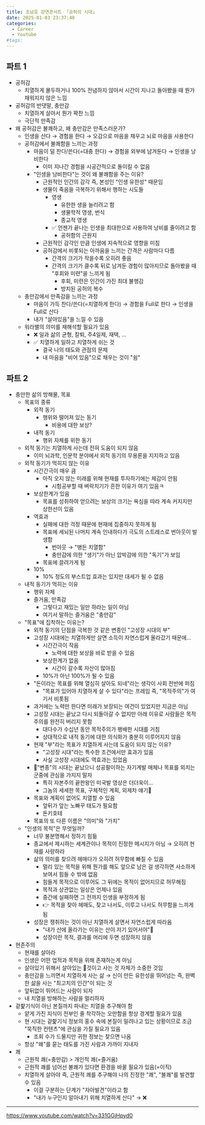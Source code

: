 ```yaml
---
title: 조남호 강연콘서트 「공허의 시대」
date: 2025-01-03 23:37:40
categories:
  - Career
  - Youtube
#tags:
---
```

## 파트 1

- 공허감
    - 치열하게 몰두하거나 100% 전념하지 않아서 시간이 지나고 돌아봤을 때 뭔가 채워지지 않은 느낌
- 공허감의 반댓말, 충만감
    - 치열하게 살아서 뭔가 꽉찬 느낌
    - 극단적 만족감
- 왜 공허감은 불쾌하고, 왜 충만감은 만족스러운가?
    - 인생을 산다 → 경험을 한다 → 오감으로 마음을 채우고 뇌로 마음을 사용한다
    - 공허감에서 불쾌함을 느끼는 과정
        - 마음이 덜 찬다/쓴다(=대충 한다) → 경험을 외부에 남겨둔다 → 인생을 낭비한다
            - 이미 지나간 경험을 시공간적으로 돌이킬 수 없음
        - "인생을 낭비한다"는 것이 왜 불쾌함을 주는 이유?
            - 근원적인 인간의 감각 즉, 본성인 "인생 유한성" 때문임
            - 생물이 죽음을 극복하기 위해서 행하는 시도들
                - 영생
                    - 유한한 생을 늘리려고 함
                    - 생물학적 영생, 번식
                    - 종교적 영생
                - ✅ 언젠가 끝나는 인생을 최대한으로 사용하여 낭비를 줄이려고 함
                    - 공허함의 근원지
            - 근원적인 감각인 만큼 인생에 지속적으로 영향을 미침
            - 공허감에서 비롯되는 아까움을 느끼는 간격은 사람마다 다름
                - 간격의 크기가 작을수록 오히려 좋음
                - 간격의 크기가 클수록 뒤로 남겨둔 경험이 많아지므로 돌아봤을 때 "후회와 미련"을 느끼게 됨
                    - 후회, 미련은 인간이 가진 최대 불행감
                    - 방치된 공허의 복수
    - 충만감에서 만족감을  느끼는 과정
        - 마음이 가득 찬다/쓴다(=치열하게 한다) → 경험을 Full로 한다 → 인생을 Full로 산다
        - 내가 "살아있음"을 느낄 수 있음
    - 워라밸의 의미를 재해석할 필요가 있음
        - ❌ 일과 삶의 균형, 칼퇴, 주4일제, 재택, ...
        - ✅ 치열하게 일하고 치열하게 쉬는 것
            - 결국 나의 태도와 관점의 문제
            - 내 마음을 "비어 있음"으로 채우는 것이 "쉼"

## 파트 2

- 충만한 삶의 방해물, 목표
    - 목표의 종류
        - 외적 동기
            - 행위와 떨어져 있는 동기
                - 비용에 대한 보상?
        - 내적 동기
            - 행위 자체를 위한 동기
    - 외적 동기는 치열하게 사는데 전혀 도움이 되지 않음
        - 이미 뇌과학, 인문학 분야에서 외적 동기의 무용론을 지지하고 있음
    - 외적 동기가 먹히지 않는 이유
        - 시간간극이 매우 큼
            - 아직 오지 않는 미래를 위해 현재를 투자하기에는 체감이 안됨
                - 시험공부할 때 벼락치기가 흔한 이유가 여기 있음ㅋ
        - 보상한계가 있음
            - 목표를 성취하여 얻으려는 보상의 크기는 욕심을 따라 계속 커지지만 상한선이 있음
        - 역효과
            - 실패에 대한 걱정 때문에 현재에 집중하지 못하게 됨
            - 목표에 세뇌된 나머지 계속 인내하다가 극도의 스트레스로 번아웃이 발생함
                - 번아웃 → "병든 치열함"
                - 충만감에 의한 "생기"가 아닌 압박감에 의한 "독기"가 보임
            - 목표에 끌려가게 됨
        - 10%
            - 10% 정도의 부스트업 효과는 있지만 대세가 될 수 없음
    - 내적 동기가 먹히는 이유
        - 행위 자체
        - 즐거움, 만족감
            - 그렇다고 재밌는 일만 하라는 일이 아님
            - 여기서 말하는 즐거움은 "충만감"
    - "목표"에 집착하는 이유는?
        - 외적 동기의 단점을 극복한 것 같은 변종인 "고성장 시대의 부"
        - 고성장 시대에는 치열하게만 살면 소득이 자연스럽게 올라갔기 때문에...
            - 시간간극이 작음
                - 노력에 대한 보상을 바로 받을 수 있음
            - 보상한계가 없음
                - 시간이 갈수록 자산이 많아짐
            - 10%가 아닌 100%가 될 수 있음
        - "돈이라는 목표를 위해 열심히 살아도 되네"라는 생각이 사회 전반에 퍼짐
            - "목표가 있어야 치열하게 살 수 있다"라는 프레임 즉, "목적주의"가 여기서 비롯됨
        - 과거에는 노력만 한다면 미래가 보장되는 여건이 있었지만 지금은 아님
        - 고성장 시대는 끝났고 다시 되돌아갈 수 없지만 아래 이유로 사람들은 목적주의를 완전히 버리지 못함
            - 대다수가 수십년 동안 목적주의가 팽배한 시대를 거침
            - 상대적으로 내적 동기에 대한 의식화가 충분히 이루어지지 않음
        - 현재 "부"라는 목표가 치열하게 사는데 도움이 되지 않는 이유?
            - "고성장 시대"라는 특수한 조건에서만 효과가 있음
            - 사실 고성장 시대에도 역효과는 있었음
        - "변종"의 시대는 끝났으니 성공팔이하는 자기계발 매체나 목표를 외치는 군중에 관심을 가지지 말자
            - 특히 자본주의 끝판왕인 미국발 영상은 더더욱이...
            - 그놈의 세세한 목표, 구체적인 계획, 외제차 얘기🤬
        - 목표와 계획이 없어도 치열할 수 있음
            - 앞뒤가 앞는 노빠꾸 태도가 필요함
            - 돈키호테
        - 목표의 또 다른 이름은 "의미"와 "가치"
    - "인생의 목적"은 무엇일까?
        - 너무 불분명해서 정하기 힘듦
        - 종교에서 제시하는 세계관이나 목적이 진정한 메시지가 아님 → 오히려 현재를 사랑하라
        - 삶의 의미를 찾으려 헤매다가 오히려 허무함에 빠질 수 있음
            - 멀리 있는 목적을 위해 뭔가를 해도 앞으로 남은 걸 생각하면 사소하게 보여서 힘들 수 밖에 없음
            - 힘들게 목적으로 이루어도 그 뒤에는 목적이 없어지므로 허무해짐
            - 목적과 상관없는 일상은 언제나 있음
            - 중간에 실패하면 그 전까지 인생을  부정하게 됨
            - 👉 목적을 찾아 헤매도, 찾고 나서도, 이루고 나서도 허무함을 느끼게 됨
        - 성장은 쟁취하는 것이 아닌 치열하게 살면서 자연스럽게 따라옴
            - "내가 산에 올라가는 이유는 산이 저기 있어서야"
			- 성장이란 목적, 결과를 머리에 두면 성장하지 않음
- 현존주의
    - 현재를 살아라
    - 인생은 어떤 업적과 목적을 위해 존재하는게 아님
    - 살아있기 위해서 살아있는 것이고 사는 것 자체가 소중한 것임
    - 충만감을 느끼면서 치열하게 사는 삶 → 신이 만든  유한성을 뛰어넘는 즉, 완벽한  삶을 사는 "최고치의 인간"이 되는 것
    - 앞뒤없이 뛰어드는 사람이 되자
    - 내 치열을 방해하는 사람을 멀리하자
- 겉핥기식이 아닌 본질까지 파내는 치열을 추구해야 함
    - 얕게 가진 지식이 전부인 줄 착각하는 오만함을 항상 경계할 필요가 있음
    - 현 시대는 겉핥기식 정보의 홍수 속에 본질이 밀려나고 있는 상황이므로 조금 "묵직한 컨텐츠"에 관심을 가질 필요가 있음
        - 조회 수가 드물지만 귀한 정보는 찾으면 나옴
    - 항상  "왜"를 묻는 태도를 가진 사람과 가까이 지내자
- 쾌
    - 근원적 쾌(=충만감) > 개인적 쾌(=즐거움)
    - 근원적 쾌를 넘어선 불쾌가 있다면 환경을 바꿀 필요가 있음(=이직)
    - 치열하게 살아야 즉, 근원적 쾌를 추구해야 나의 진정한 "쾌", "불쾌"를 발견할 수 있음
        - 이걸 구분하는 단계가 "자아발견"이라고 함
        - "내가 누구인지 알아내기 위해 치열하게 산다" → ❌

---

https://www.youtube.com/watch?v=331GGjHpyd0